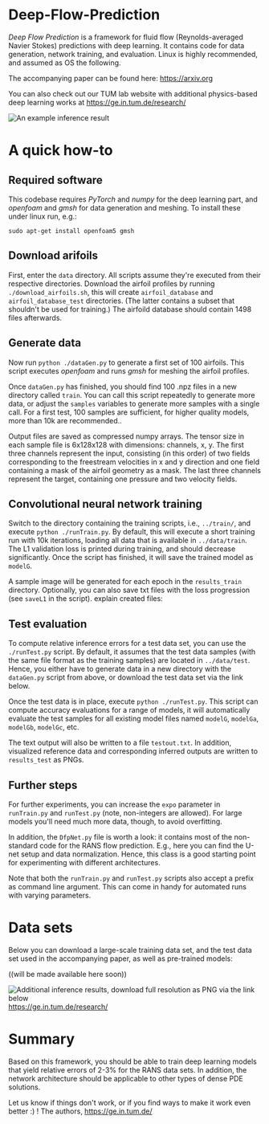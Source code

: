 # Deep-Flow-Prediction 

_Deep Flow Prediction_ is a framework for fluid flow 
(Reynolds-averaged Navier Stokes) predictions with deep learning.
It contains code for data generation, network training, and evaluation.
Linux is highly recommended, and assumed as OS the following.

The accompanying paper can be found here:
<https://arxiv.org>

You can also check out our TUM lab website with additional physics-based deep learning works at
<https://ge.in.tum.de/research/>

![An example inference result](https://github.com/thunil/Deep-Flow-Prediction/images/teaser.jpg)

# A quick how-to

## Required software

This codebase requires _PyTorch_ and _numpy_ for the deep learning part,
and _openfoam_ and _gmsh_ for data generation and meshing. 
To install these under linux run, e.g.: 
```
sudo apt-get install openfoam5 gmsh
```

## Download arifoils

First, enter the `data` directory. All scripts assume they're executed
from their respective directories.
Download the airfoil profiles by running `./download_airfoils.sh`, this
will create `airfoil_database` and `airfoil_database_test` directories.
(The latter contains a subset that shouldn't be used for training.) The
airfoild database should contain 1498 files afterwards.

## Generate data

Now run `python ./dataGen.py` to generate a first set of 100 airfoils.
This script executes _openfoam_ and runs _gmsh_ for meshing the airfoil profiles. 

Once `dataGen.py` has finished, you should find 100 .npz files in a new
directory called `train`. You can call this script repeatedly to generate 
more data, or adjust
the `samples` variables to generate more samples with a single call. 
For a first test, 100 samples are sufficient, for higher quality models, more
than 10k are recommended..

Output files are saved as compressed numpy arrays. The tensor size in each
sample file is 6x128x128 with dimensions: channels, x, y. 
The first three channels represent the input,
consisting (in this order) of two fields corresponding to the freestream velocities in x and y
direction and one field containing a mask of the airfoil geometry as 
a mask. The last three channels represent the target, containing one pressure and two velocity
fields.

## Convolutional neural network training

Switch to the directory containing the training scripts, i.e., `../train/`,
and execute `python ./runTrain.py`. By default, this will execute a short training  run
with 10k iterations, loading all data that is available in `../data/train`. The L1 
validation loss is printed during training, and should decrease significantly.
Once the script has finished, it will save the trained model as `modelG`.

A sample image will be generated for each epoch in the `results_train` directory.
Optionally, you can also save txt files with the loss progression (see `saveL1` in the script).
explain created files:

## Test evaluation

To compute relative inference errors for a test data set, you can use the `./runTest.py` script.
By default, it assumes that the test data samples (with the same file format as the training samples)
are located in `../data/test`. Hence, you either have to generate data in a new directory with the
`dataGen.py` script from above, or download the test data set via the link below.

Once the test data is in place, execute `python ./runTest.py`. This script can compute accuracy 
evaluations for a range of models, it will automatically evaluate the test samples for all existing model files
named `modelG`,
`modelGa`,
`modelGb`,
`modelGc`, etc.

The text output will also be written to a file `testout.txt`. In addition, visualized reference data
and corresponding inferred outputs are written to `results_test` as PNGs.

## Further steps

For further experiments, you can increase the `expo` parameter in `runTrain.py` and `runTest.py` (note, non-integers are allowed). For large models you'll need much more data, though, to avoid overfitting.

In addition, the `DfpNet.py` file is worth a look: it contains most of the non-standard code for the RANS flow prediction. E.g., here you can find the U-net setup and data normalization. Hence, this class is a good starting point for experimenting with different architectures.

Note that both the `runTrain.py` and  `runTest.py` scripts also accept a prefix as command line argument. 
This can come in handy for automated runs with varying parameters.

# Data sets

Below you can download a large-scale training data set, and the test data set
used in the accompanying paper, as well as pre-trained models:

((will be made available here soon))

![Additional inference results, download full resolution as PNG via the link below](https://github.com/thunil/Deep-Flow-Prediction/images/mixed_exp7_selection.jpg)
<https://ge.in.tum.de/research/>


# Summary

Based on this framework, you should be able to train deep learning models that yield relative errors of 2-3%
for the RANS data sets. In addition, the network architecture should be applicable to other types of dense
PDE solutions.

Let us know if things don't work, or if you find ways to make it work even better :) !
The authors, <https://ge.in.tum.de/>

